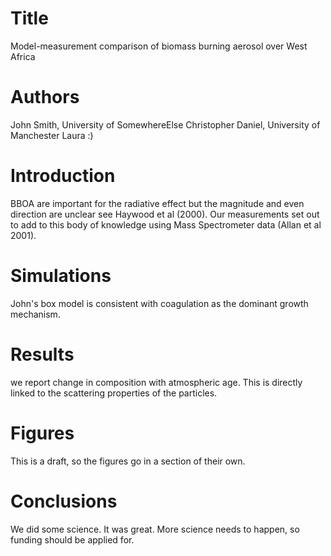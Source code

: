 # Title
Model-measurement comparison of biomass burning aerosol
over West Africa

# Authors
John Smith, University of SomewhereElse
Christopher Daniel, University of Manchester
Laura :)

# Introduction
BBOA are important for the radiative effect
but the magnitude and even direction are unclear
see Haywood et al (2000).
Our measurements set out to add to this
body of knowledge using Mass Spectrometer data
(Allan et al 2001).

# Simulations
John's box model is consistent with coagulation
as the dominant growth mechanism.

# Results
we report change in composition with atmospheric age.
This is directly linked to the scattering properties
of the particles.

# Figures
This is a draft, so the figures go in a section of their own.

# Conclusions
We did some science. It was great. More science needs to 
happen, so funding should be applied for.

